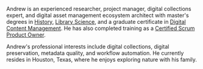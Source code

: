 Andrew is an experienced researcher, project manager, digital collections expert, and digital asset management ecosystem architect with master's degrees in [History](http://cas.utpb.edu/academic-departments/history/), [Library Science](http://lis.unt.edu/master-science), and a graduate certificate in [Digital Content Management](http://lis.unt.edu/digital-content-management). He has also completed training as a [Certified Scrum Product Owner](http://bcert.me/sdpabmjev).

Andrew's professional interests include digital collections, digital preservation, metadata quality, and workflow automation. He currently resides in Houston, Texas, where he enjoys exploring nature with his family.
